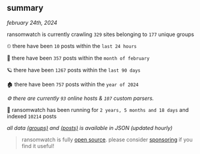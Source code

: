 
## summary
_february 24th, 2024_

ransomwatch is currently crawling `329` sites belonging to `177` unique groups

⏲ there have been `10` posts within the `last 24 hours`

🦈 there have been `357` posts within the `month of february`

🪐 there have been `1267` posts within the `last 90 days`

🏚 there have been `757` posts within the `year of 2024`

_⚙️ there are currently `93` online hosts & `107` custom parsers._

🦕 ransomwatch has been running for `2 years, 5 months and 18 days` and indexed `10214` posts

_all data  [(groups)](http://ransomwhat.telemetry.ltd/groups) and [(posts)](http://ransomwhat.telemetry.ltd/posts) is available in JSON (updated hourly)_

> ransomwatch is fully [open source](https://github.com/joshhighet/ransomwatch#ransomwatch--). please consider [sponsoring](https://github.com/sponsors/joshhighet) if you find it useful!

